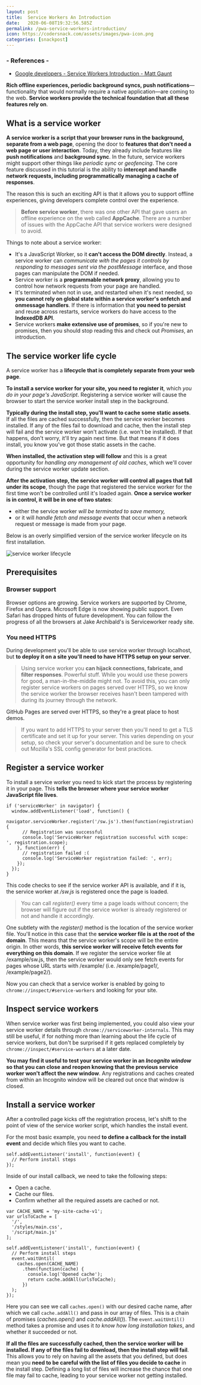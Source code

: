 ```yaml
---
layout: post
title:  Service Workers An Introduction
date:   2020-06-08T19:32:56.585Z
permalink: /pwa-service-workers-introduction/
icon: https://codersnack.com/assets/images/pwa-icon.png
categories: [snackpost]
---
```


### - References -

- [Google developers - Service Workers Introduction - Matt Gaunt](https://developers.google.com/web/fundamentals/primers/service-workers)

**Rich offline experiences, periodic background syncs, push notifications**—functionality that would normally require a native application—are coming to the web. **Service workers provide the technical foundation that all these features rely on**.

## What is a service worker
**A service worker is a script that your browser runs in the background, separate from a web page**, opening the door to **features that don't need a web page or user interaction**. Today, they already include features like **push notifications** and **background sync**. In the future, service workers might support other things like *periodic sync* or *geofencing*. The core feature discussed in this tutorial is the ability to **intercept and handle network requests, including programmatically managing a cache of responses**.

The reason this is such an exciting API is that it allows you to support offline experiences, giving developers complete control over the experience.

> **Before service worker**, there was one other API that gave users an offline experience on the web called **AppCache**. There are a number of issues with the AppCache API that service workers were designed to avoid.

Things to note about a service worker:

- It's a JavaScript Worker, so it **can't access the DOM directly**. Instead, a service worker can *communicate with the pages it controls by responding to messages sent via the postMessage* interface, and those pages can manipulate the DOM if needed.
- Service worker is a **programmable network proxy**, allowing you to control how network requests from your page are handled.
- It's terminated when not in use, and restarted when it's next needed, so **you cannot rely on global state within a service worker's onfetch and onmessage handlers**. If there is information that **you need to persist** and reuse across restarts, service workers do have access to the **IndexedDB API**.
- Service workers **make extensive use of promises**, so if you're new to promises, then you should stop reading this and check out *Promises*, an introduction.


## The service worker life cycle
A service worker has a **lifecycle that is completely separate from your web page**.

**To install a service worker for your site, you need to register it**, which *you do in your page's JavaScript*. Registering a service worker will cause the browser to start the service worker install step in the background.

**Typically during the install step, you'll want to cache some static assets**. If all the files are cached successfully, then the service worker becomes installed. If any of the files fail to download and cache, then the install step will fail and the service worker won't activate (i.e. won't be installed). If that happens, don't worry, it'll try again next time. But that means if it does install, you know you've got those static assets in the cache.

**When installed, the activation step will follow** and this is a great opportunity for *handling any management of old caches*, which we'll cover during the service worker update section.

**After the activation step, the service worker will control all pages that fall under its scope**, though the page that registered the service worker for the first time won't be controlled until it's loaded again. **Once a service worker is in control, it will be in one of two states**: 
- either the service worker *will be terminated to save memory,*
- or it will *handle fetch and message events* that occur when a network request or message is made from your page.


Below is an overly simplified version of the service worker lifecycle on its first installation.


![service worker lifecycle](https://codersnack.com/assets/images/sw-lifecycle.png)


## Prerequisites

### Browser support

Browser options are growing. Service workers are supported by Chrome, Firefox and Opera. Microsoft Edge is now showing public support. Even Safari has dropped hints of future development. You can follow the progress of all the browsers at Jake Archibald's is Serviceworker ready site.

### You need HTTPS
During development you'll be able to use service worker through localhost, but **to deploy it on a site you'll need to have HTTPS setup on your server**.

> Using service worker you **can hijack connections, fabricate, and filter responses**. Powerful stuff. While you would use these powers for good, a man-in-the-middle might not. To avoid this, you can only register service workers on pages served over HTTPS, so we know the service worker the browser receives hasn't been tampered with during its journey through the network.

GitHub Pages are served over HTTPS, so they're a great place to host demos.

> If you want to add HTTPS to your server then you'll need to get a TLS certificate and set it up for your server. This varies depending on your setup, so check your server's documentation and be sure to check out Mozilla's SSL config generator for best practices.

## Register a service worker
To install a service worker you need to kick start the process by registering it in your page. This **tells the browser where your service worker JavaScript file lives**.

```
if ('serviceWorker' in navigator) {
  window.addEventListener('load', function() {
    navigator.serviceWorker.register('/sw.js').then(function(registration) {
      // Registration was successful
      console.log('ServiceWorker registration successful with scope: ', registration.scope);
    }, function(err) {
      // registration failed :(
      console.log('ServiceWorker registration failed: ', err);
    });
  });
}
```

This code checks to see if the service worker API is available, and if it is, the service worker at */sw.js* is registered once the page is loaded.

> You can call *register()* every time a page loads without concern; the browser will figure out if the service worker is already registered or not and handle it accordingly.

One subtlety with the *register()* method is the location of the service worker file. You'll notice in this case that the **service worker file is at the root of the domain**. This means that the service worker's scope will be the entire origin. In other words, **this service worker will receive fetch events for everything on this domain**. If we register the service worker file at /example/sw.js, then the service worker would only see fetch events for pages whose URL starts with /example/ (i.e. /example/page1/, /example/page2/).

Now you can check that a service worker is enabled by going to ```chrome://inspect/#service-workers``` and looking for your site.

## Inspect service workers

When service worker was first being implemented, you could also view your service worker details through ```chrome://serviceworker-internals```. This may still be useful, if for nothing more than learning about the life cycle of service workers, but don't be surprised if it gets replaced completely by ```chrome://inspect/#service-workers``` at a later date.

**You may find it useful to test your service worker in an *Incognito window* so that you can close and reopen knowing that the previous service worker won't affect the new window**. Any registrations and caches created from within an Incognito window will be cleared out once that window is closed.

## Install a service worker

After a controlled page kicks off the registration process, let's shift to the point of view of the service worker script, which handles the install event.

For the most basic example, you need **to define a callback for the install event** and decide which files you want to cache.

```
self.addEventListener('install', function(event) {
  // Perform install steps
});
```

Inside of our install callback, we need to take the following steps:

- Open a cache.
- Cache our files.
- Confirm whether all the required assets are cached or not.

```
var CACHE_NAME = 'my-site-cache-v1';
var urlsToCache = [
  '/',
  '/styles/main.css',
  '/script/main.js'
];

self.addEventListener('install', function(event) {
  // Perform install steps
  event.waitUntil(
    caches.open(CACHE_NAME)
      .then(function(cache) {
        console.log('Opened cache');
        return cache.addAll(urlsToCache);
      })
  );
});
```

Here you can see we call ```caches.open()``` with our desired cache name, after which we call ```cache.addAll()``` and pass in our array of files. This is a chain of promises (*caches.open()* and *cache.addAll()*). The ```event.waitUntil()``` method takes a promise and uses it *to know how long installation takes*, and whether it succeeded or not.

**If all the files are successfully cached, then the service worker will be installed. If any of the files fail to download, then the install step will fail**. This allows you to rely on having all the assets that you defined, but does mean you **need to be careful with the list of files you decide to cache** in the install step. Defining a long list of files will increase the chance that one file may fail to cache, leading to your service worker not getting installed.

